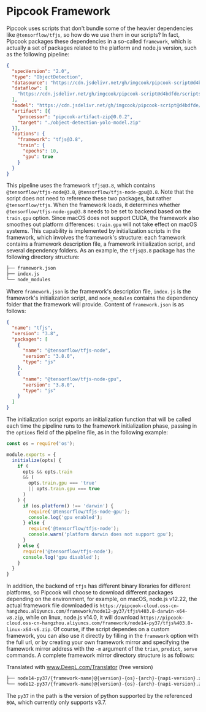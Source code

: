 # Pipcook Framework

Pipcook uses scripts that don't bundle some of the heavier dependencies like `@tensorflow/tfjs`, so how do we use them in our scripts?
In fact, Pipcook packages these dependencies in a so-called `framework`, which is actually a set of packages related to the platform and node.js version, such as the following pipeline:

```json
{
  "specVersion": "2.0",
  "type": "ObjectDetection",
  "datasource": "https://cdn.jsdelivr.net/gh/imgcook/pipcook-script@d4bdfde/scripts/object-detection-yolo/build/datasource.js?url=https://pc-github.oss-us-west-1.aliyuncs.com/dataset/object-detection-yolo-min.zip",
  "dataflow": [
    "https://cdn.jsdelivr.net/gh/imgcook/pipcook-script@d4bdfde/scripts/object-detection-yolo/build/dataflow.js?size=416&size=416"
  ],
  "model": "https://cdn.jsdelivr.net/gh/imgcook/pipcook-script@d4bdfde/scripts/object-detection-yolo/build/model.js",
  "artifact": [{
    "processor": "pipcook-artifact-zip@0.0.2",
    "target": "./object-detection-yolo-model.zip"
  }],
  "options": {
    "framework": "tfjs@3.8",
    "train": {
      "epochs": 10,
      "gpu": true
    }
  }
}
```

This pipeline uses the framework `tfjs@3.8`, which contains `@tensorflow/tfjs-node@3.8`, `@tensorflow/tfjs-node-gpu@3.8`. Note that the script does not need to reference these two packages, but rather `@tensorflow/tfjs`. When the framework loads, it determines whether `@tensorflow/tfjs-node-gpu@3.8` needs to be set to backend based on the `train.gpu` option. Since macOS does not support CUDA, the framework also smoothes out platform differences: `train.gpu` will not take effect on macOS systems. This capability is implemented by initialization scripts in the framework, which involves the framework's structure: each framework contains a framework description file, a framework initialization script, and several dependency folders. As an example, the `tfjs@3.8` package has the following directory structure:


```sh
├── framework.json
├── index.js
└── node_modules
```

Where `framework.json` is the framework's description file, `index.js` is the framework's initialization script, and `node_modules` contains the dependency folder that the framework will provide.
Content of `framework.json` is as follows:

```json
{
  "name": "tfjs",
  "version": "3.8",
  "packages": [
    {
      "name": "@tensorflow/tfjs-node",
      "version": "3.8.0",
      "type": "js"
    },
    {
      "name": "@tensorflow/tfjs-node-gpu",
      "version": "3.8.0",
      "type": "js"
    }
  ]
}
```

The initialization script exports an initialization function that will be called each time the pipeline runs to the framework initialization phase, passing in the `options` field of the pipeline file, as in the following example:

```js
const os = require('os');

module.exports = {
  initialize(opts) {
    if (
      opts && opts.train
      && (
        opts.train.gpu === 'true'
        || opts.train.gpu === true
      )
    ) {
      if (os.platform() !== 'darwin') {
        require('@tensorflow/tfjs-node-gpu');
        console.log('gpu enabled');
      } else {
        require('@tensorflow/tfjs-node');
        console.warn('platform darwin does not support gpu');
      }
    } else {
      require('@tensorflow/tfjs-node');
      console.log('gpu disabled');
    }
  }
}
```

In addition, the backend of `tfjs` has different binary libraries for different platforms, so Pipcook will choose to download different packages depending on the environment, for example, on macOS, node.js v12.22, the actual framework file downloaded is `https://pipcook-cloud.oss-cn-hangzhou.aliyuncs.com/framework/node12-py37/tfjs%403.8-darwin-x64-v8.zip`, while on linux, node.js v14.0, it will download `https://pipcook-cloud.oss-cn-hangzhou.aliyuncs.com/framework/node14-py37/tfjs%403.8-linux-x64-v6.zip`. Of course, if the script dependes on a custom framework, you can also use it directly by filling in the `framework` option with the full url, or by creating your own framework mirror and specifying the framework mirror address with the `-m` argument of the `trian`, `predict`, `serve` commands.
A complete framework mirror directory structure is as follows:


Translated with www.DeepL.com/Translator (free version)
```sh
├── node14-py37/{framework-name}@{version}-{os}-{arch}-{napi-version}.zip
└── node12-py37/{framework-name}@{version}-{os}-{arch}-{napi-version}.zip
```

The `py37` in the path is the version of python supported by the referenced `BOA`, which currently only supports v3.7.
